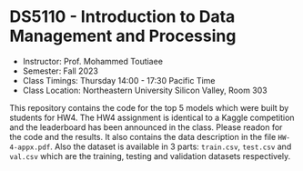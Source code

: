 # DS5110 - Introduction to Data Management and Processing

- Instructor: Prof. Mohammed Toutiaee
- Semester: Fall 2023
- Class Timings: Thursday 14:00 - 17:30 Pacific Time
- Class Location: Northeastern University Silicon Valley, Room 303

This repository contains the code for the top 5 models which were built by students for HW4. The HW4 assignment is identical to a Kaggle competition and the leaderboard has been announced in the class. Please readon for the code and the results. It also contains the data description in the file `HW-4-appx.pdf`. Also the dataset is available in 3 parts: `train.csv`, `test.csv` and `val.csv` which are the training, testing and validation datasets respectively.